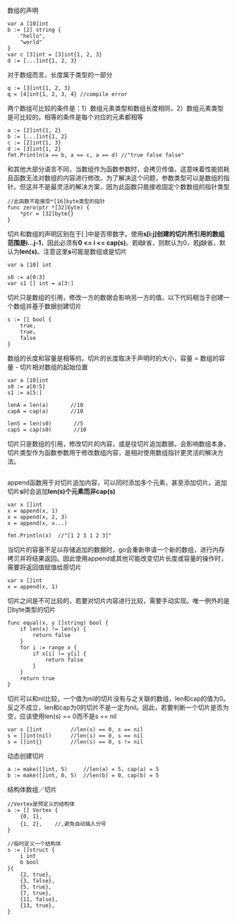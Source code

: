 数组的声明

```
var a [10]int
b := [2] string {
    "hello",
    "world"
}
var c [3]int = [3]int{1, 2, 3}
d := [...]int{1, 2, 3}
```

对于数组而言，长度属于类型的一部分

```
q := [3]int{1, 2, 3}
q = [4]int{1, 2, 3, 4} //compile error
```

两个数组可比较的条件是：1）数组元素类型和数组长度相同，2）数组元素类型是可比较的。相等的条件是每个对应的元素都相等

```
a := [2]int{1, 2}
b := [...]int{1, 2}
c := [2]int{1, 3}
d := [3]int{1, 2}
fmt.Println(a == b, a == c, a == d) //"true false false"
```

和其他大部分语言不同，当数组作为函数参数时，会拷贝传值，这意味着性能损耗且函数无法对数组的内容进行修改。为了解决这个问题，参数类型可以是数组的指针。但这并不是最灵活的解决方案，因为此函数只能接收固定个数数组的指针类型

```
//此函数不能接受*[16]byte类型的指针
func zero(ptr *[32]byte) {
	*ptr = [32]byte{}
}
```

切片和数组的声明区别在于[ ]中是否带数字。使用**s[i:j]**创建的切片所引用的数组范围是**i...j-1**，因此必须有**0 <= i <= cap(s)**。若**i**缺省，则默认为0，若**j**缺省，默认为**len(s)**。注意这里**s**可能是数组或是切片

```
var a [10] int

s0 := a[0:3]
var s1 [] int = a[3:]
```


切片只是数组的引用，修改一方的数据会影响另一方的值。以下代码相当于创建一个数组并基于数据创建切片

```
s := [] bool {
    true,
    true,
    false
}
```

数组的长度和容量是相等的。切片的长度取决于声明时的大小，容量 = 数组的容量 - 切片相对数组的起始位置

```
var a [10]int
s0 := a[0:5]
s1 := a[5:]

lenA = len(a)       //10
capA = cap(a)       //10    

lenS = len(s0)       //5
capS = cap(s0)       //10
```

切片只是数组的引用，修改切片的内容，或是往切片追加数据，会影响数组本身。切片类型作为函数参数用于修改数组内容，是相对使用数组指针更灵活的解决方法。

```

```
append函数用于对切片追加内容，可以同时添加多个元素，甚至添加切片。追加切片**s**时会追加**len(s)**个元素而非**cap(s)**

```
var x []int
x = append(x, 1)
x = append(x, 2, 3)
x = append(x, x...)

fmt.Println(x)	//"[1 2 3 1 2 3]"
```

当切片的容量不足以存储追加的数据时，go会重新申请一个新的数组，进行内存拷贝并将结果返回。因此使用append或其他可能改变切片长度或容量的操作时，需要将返回值赋值给原切片

```
var x []int
x = append(x, 1)
```

切片之间是不可比较的，若要对切片内容进行比较，需要手动实现。唯一例外的是[]byte类型的切片

```
func equal(x, y []string) bool {
	if len(x) != len(y) {
		return false
	}
	for i := range x {
		if x[i] != y[i] {
			return false
		}
	}
	return true
}
```

切片可以和nil比较，一个值为nil的切片没有与之关联的数组，len和cap的值为0。反之不成立，len和cap为0的切片不是一定为nil。因此，若要判断一个切片是否为空，应该使用len(s) == 0而不是s == nil

```
var s []int			//len(s) == 0, s == nil
s = []int(nil) 		//len(s) == 0, s == nil
s = []int{}			//len(s) == 0, s != nil
```

动态创建切片

```
a := make([]int, 5)     //len(a) = 5, cap(a) = 5
b := make([]int, 0, 5)  //len(b) = 0, cap(b) = 5
```


结构体数组／切片

```
//Vertex是预定义的结构体
a := [] Vertex {
	{0, 1},
	{1, 2},    //,避免自动插入分号
}

//临时定义一个结构体
s := []struct {
	i int
	b bool
}{
	{2, true},
	{3, false},
	{5, true},
	{7, true},
	{11, false},
	{13, true},
}
```


